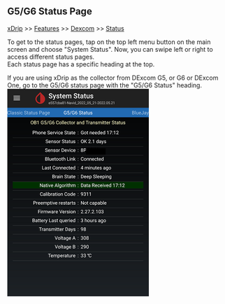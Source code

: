 ## G5/G6 Status Page
[xDrip](../README.md) >> [Features](./Features_page.md) >> [Dexcom](./Dexcom_page.md) >> [Status](./StatusG5G6.md)  
  
To get to the status pages, tap on the top left menu button on the main screen and choose "System Status".  Now, you can swipe left or right to access different status pages.  
Each status page has a specific heading at the top.  
  
If you are using xDrip as the collector from DExcom G5, or G6 or DExcom One, go to the G5/G6 status page with the "G5/G6 Status" heading.  
![](./images/system-status-pg.png)  
  

